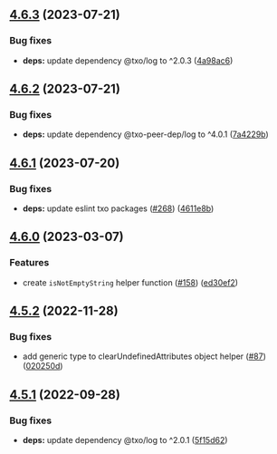 ## [4.6.3](https://github.com/technology-studio/functional/compare/v4.6.2...v4.6.3) (2023-07-21)


### Bug fixes

* **deps:** update dependency @txo/log to ^2.0.3 ([4a98ac6](https://github.com/technology-studio/functional/commit/4a98ac62b74674447ae07b750f634c302002f819))

## [4.6.2](https://github.com/technology-studio/functional/compare/v4.6.1...v4.6.2) (2023-07-21)


### Bug fixes

* **deps:** update dependency @txo-peer-dep/log to ^4.0.1 ([7a4229b](https://github.com/technology-studio/functional/commit/7a4229bc0e7d2366acbe21d18d6fe2d3a6c47937))

## [4.6.1](https://github.com/technology-studio/functional/compare/v4.6.0...v4.6.1) (2023-07-20)


### Bug fixes

* **deps:** update eslint txo packages ([#268](https://github.com/technology-studio/functional/issues/268)) ([4611e8b](https://github.com/technology-studio/functional/commit/4611e8ba7605bbf9c046839152495941607c855f))

## [4.6.0](https://github.com/technology-studio/functional/compare/v4.5.2...v4.6.0) (2023-03-07)


### Features

* create `isNotEmptyString` helper function ([#158](https://github.com/technology-studio/functional/issues/158)) ([ed30ef2](https://github.com/technology-studio/functional/commit/ed30ef2daaf50ec180ee4a87a5df4acfbb6c18b1))

## [4.5.2](https://github.com/technology-studio/functional/compare/v4.5.1...v4.5.2) (2022-11-28)


### Bug fixes

* add generic type to clearUndefinedAttributes object helper ([#87](https://github.com/technology-studio/functional/issues/87)) ([020250d](https://github.com/technology-studio/functional/commit/020250dd7b201eeda48451247d2ec882d0da5203))

## [4.5.1](https://github.com/technology-studio/functional/compare/v4.5.0...v4.5.1) (2022-09-28)


### Bug fixes

* **deps:** update dependency @txo/log to ^2.0.1 ([5f15d62](https://github.com/technology-studio/functional/commit/5f15d62d1719ec9edbfef0f0c0a878b7e6448955))
